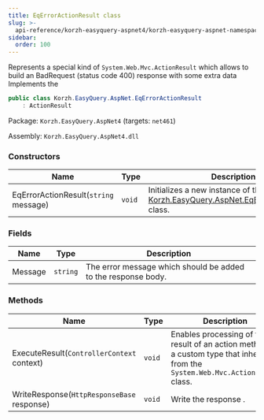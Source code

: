 ```yaml
---
title: EqErrorActionResult class
slug: >-
  api-reference/korzh-easyquery-aspnet4/korzh-easyquery-aspnet-namespace/eqerroractionresult-class
sidebar:
  order: 100
---
```


Represents a special kind of `System.Web.Mvc.ActionResult` which allows to build an BadRequest (status code 400) response with some extra data  Implements the <seealso cref="T:System.Web.Mvc.ActionResult" />
```csharp
public class Korzh.EasyQuery.AspNet.EqErrorActionResult
    : ActionResult

```
Package: `Korzh.EasyQuery.AspNet4` (targets: `net461`)

Assembly: `Korzh.EasyQuery.AspNet4.dll`

### Constructors

| Name | Type | Description | 
| --- | --- | --- | 
| EqErrorActionResult(`string` message) | `void` | Initializes a new instance of the [Korzh.EasyQuery.AspNet.EqErrorActionResult](///easyquery/docs/api-reference/korzh-easyquery-aspnet4/korzh-easyquery-aspnet-namespace/eqerroractionresult-class) class. | 


### Fields

| Name | Type | Description | 
| --- | --- | --- | 
| Message | `string` | The error message which should be added to the response body. | 


### Methods

| Name | Type | Description | 
| --- | --- | --- | 
| ExecuteResult(`ControllerContext` context) | `void` | Enables processing of the result of an action method by a custom type that inherits  from the `System.Web.Mvc.ActionResult` class. | 
| WriteResponse(`HttpResponseBase` response) | `void` | Write the response . |
